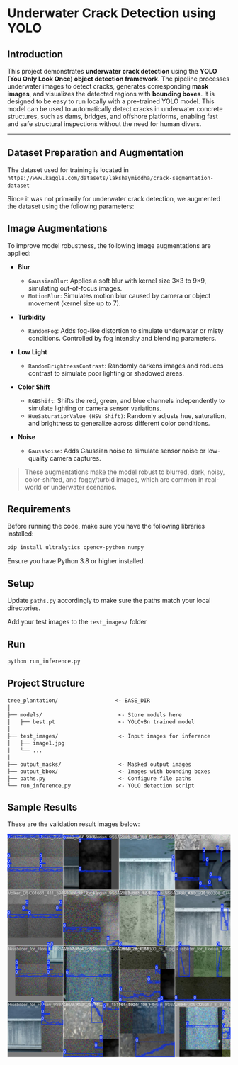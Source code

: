 # Underwater Crack Detection using YOLO

## Introduction
This project demonstrates **underwater crack detection** using the **YOLO (You Only Look Once) object detection framework**. 
The pipeline processes underwater images to detect cracks, generates corresponding **mask images**, and visualizes the detected regions with **bounding boxes**. It is designed to be easy to run locally with a pre-trained YOLO model. This model can be used to automatically detect cracks in underwater concrete structures, such as dams, bridges, and offshore platforms, enabling fast and safe structural inspections without the need for human divers.

---

## Dataset Preparation and Augmentation

The dataset used for training is located in ```https://www.kaggle.com/datasets/lakshaymiddha/crack-segmentation-dataset```

Since it was not primarily for underwater crack detection, we augmented the dataset using the following parameters:

## Image Augmentations

To improve model robustness, the following image augmentations are applied:

- **Blur**
  - `GaussianBlur`: Applies a soft blur with kernel size 3×3 to 9×9, simulating out-of-focus images.
  - `MotionBlur`: Simulates motion blur caused by camera or object movement (kernel size up to 7).

- **Turbidity**
  - `RandomFog`: Adds fog-like distortion to simulate underwater or misty conditions. Controlled by fog intensity and blending parameters.

- **Low Light**
  - `RandomBrightnessContrast`: Randomly darkens images and reduces contrast to simulate poor lighting or shadowed areas.

- **Color Shift**
  - `RGBShift`: Shifts the red, green, and blue channels independently to simulate lighting or camera sensor variations.
  - `HueSaturationValue (HSV Shift)`: Randomly adjusts hue, saturation, and brightness to generalize across different color conditions.

- **Noise**
  - `GaussNoise`: Adds Gaussian noise to simulate sensor noise or low-quality camera captures.

> These augmentations make the model robust to blurred, dark, noisy, color-shifted, and foggy/turbid images, which are common in real-world or underwater scenarios.

## Requirements

Before running the code, make sure you have the following libraries installed:

```bash
pip install ultralytics opencv-python numpy
```
Ensure you have Python 3.8 or higher installed.

## Setup

Update `paths.py` accordingly to make sure the paths match your local directories.

Add your test images to the `test_images/` folder

## Run

```bash
python run_inference.py
```

## Project Structure

```
tree_plantation/                  <- BASE_DIR
│
├── models/                        <- Store models here
│   ├── best.pt                    <- YOLOv8n trained model
│
├── test_images/                   <- Input images for inference
│   ├── image1.jpg
│   └── ...
│
├── output_masks/                  <- Masked output images
├── output_bbox/                   <- Images with bounding boxes
├── paths.py                       <- Configure file paths
└── run_inference.py               <- YOLO detection script
```

## Sample Results

These are the validation result images below:

<img src="sample_results.jpg" alt="Image 1" width="600" />
